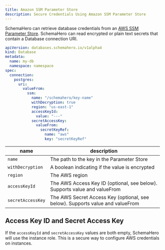 ```yaml
---
title: Amazon SSM Parameter Store
description: Secure Credentials Using Amazon SSM Parameter Store
---
```


SchemaHero can retrieve database credentials from an [AWS SSM Parameter Store](https://docs.aws.amazon.com/systems-manager/latest/userguide/systems-manager-parameter-store.html).
SchemaHero can read encrypted or plain text secrets that contain a Database connection URI.

```yaml
apiVersion: databases.schemahero.io/v1alpha4
kind: Database
metadata:
  name: my-db
  namespace: namespace
spec:
  connection:
    postgres:
      uri:
        valueFrom:
          ssm:
            name: "/schemahero/key-name"
            withDecryption: true
            region: "us-east-1"
            accessKeyId:
              value: "---"
            secretAccessKey:
              valueFrom:
                secretKeyRef:
                  name: "aws"
                  key: "secretKeyRef"
```

| name | description |
|------|-------------|
| `name` | The path to the key in the Parameter Store |
| `withDecryption` | A boolean indicating if the value is encrypted |
| `region` | The AWS region |
| `accessKeyId` | The AWS Access Key ID (optional, see below). Supports value and valueFrom |
| `secretAccessKey` | The AWS Secret Access Key (optional, see below). Supports value and valueFrom |


## Access Key ID and Secret Access Key

If the `accessKeyId` and `secretAccessKey` values are both empty, SchemaHero will use the instance role.
This is a secure way to configure AWS credentials on instances.

